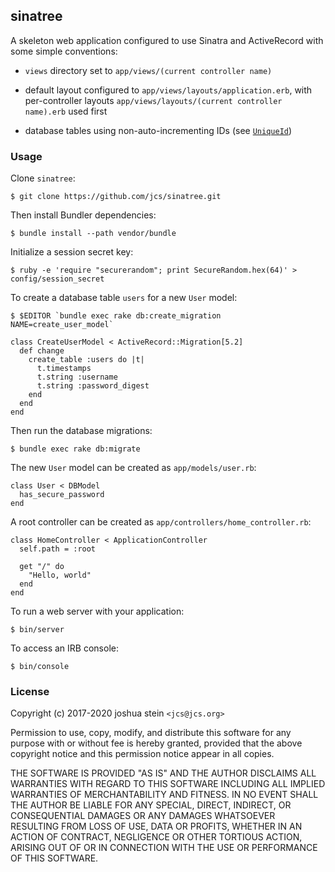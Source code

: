 ## sinatree

A skeleton web application configured to use Sinatra and ActiveRecord with
some simple conventions:

- `views` directory set to `app/views/(current controller name)`

- default layout configured to `app/views/layouts/application.erb`, with
  per-controller layouts `app/views/layouts/(current controller name).erb`
  used first

- database tables using non-auto-incrementing IDs (see
[`UniqueId`](https://github.com/jcs/sinatree/blob/master/lib/unique_id.rb))

### Usage

Clone `sinatree`:

	$ git clone https://github.com/jcs/sinatree.git

Then install Bundler dependencies:

	$ bundle install --path vendor/bundle

Initialize a session secret key:

	$ ruby -e 'require "securerandom"; print SecureRandom.hex(64)' > config/session_secret

To create a database table `users` for a new `User` model:

	$ $EDITOR `bundle exec rake db:create_migration NAME=create_user_model`

	class CreateUserModel < ActiveRecord::Migration[5.2]
	  def change
	    create_table :users do |t|
	      t.timestamps
	      t.string :username
	      t.string :password_digest
	    end
	  end
	end

Then run the database migrations:

	$ bundle exec rake db:migrate

The new `User` model can be created as `app/models/user.rb`:

	class User < DBModel
	  has_secure_password
	end

A root controller can be created as `app/controllers/home_controller.rb`:

	class HomeController < ApplicationController
	  self.path = :root

	  get "/" do
	    "Hello, world"
	  end
	end

To run a web server with your application:

	$ bin/server

To access an IRB console:

	$ bin/console

### License

Copyright (c) 2017-2020 joshua stein `<jcs@jcs.org>`

Permission to use, copy, modify, and distribute this software for any
purpose with or without fee is hereby granted, provided that the above
copyright notice and this permission notice appear in all copies.

THE SOFTWARE IS PROVIDED "AS IS" AND THE AUTHOR DISCLAIMS ALL WARRANTIES
WITH REGARD TO THIS SOFTWARE INCLUDING ALL IMPLIED WARRANTIES OF
MERCHANTABILITY AND FITNESS. IN NO EVENT SHALL THE AUTHOR BE LIABLE FOR
ANY SPECIAL, DIRECT, INDIRECT, OR CONSEQUENTIAL DAMAGES OR ANY DAMAGES
WHATSOEVER RESULTING FROM LOSS OF USE, DATA OR PROFITS, WHETHER IN AN
ACTION OF CONTRACT, NEGLIGENCE OR OTHER TORTIOUS ACTION, ARISING OUT OF
OR IN CONNECTION WITH THE USE OR PERFORMANCE OF THIS SOFTWARE.
